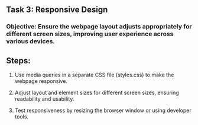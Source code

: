 ## Task 3: Responsive Design

### Objective: Ensure the webpage layout adjusts appropriately for different screen sizes, improving user experience across various devices.

## Steps:

1. Use media queries in a separate CSS file (styles.css) to make the webpage responsive.

2. Adjust layout and element sizes for different screen sizes, ensuring readability and usability.

3. Test responsiveness by resizing the browser window or using developer tools.